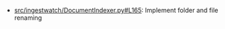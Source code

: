 - [src/ingestwatch/DocumentIndexer.py#L165](src/ingestwatch/DocumentIndexer.py#L165): Implement folder and file renaming
